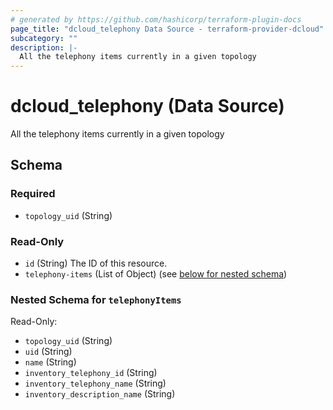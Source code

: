 ```yaml
---
# generated by https://github.com/hashicorp/terraform-plugin-docs
page_title: "dcloud_telephony Data Source - terraform-provider-dcloud"
subcategory: ""
description: |-
  All the telephony items currently in a given topology
---
```


# dcloud_telephony (Data Source)

All the telephony items currently in a given topology



<!-- schema generated by tfplugindocs -->
## Schema

### Required

- `topology_uid` (String)

### Read-Only

- `id` (String) The ID of this resource.
- `telephony-items` (List of Object) (see [below for nested schema](#nestedatt--telephonyItems))

<a id="nestedatt--telephonyItems"></a>
### Nested Schema for `telephonyItems`

Read-Only:

- `topology_uid` (String)
- `uid` (String)
- `name` (String)
- `inventory_telephony_id` (String)
- `inventory_telephony_name` (String)
- `inventory_description_name` (String)